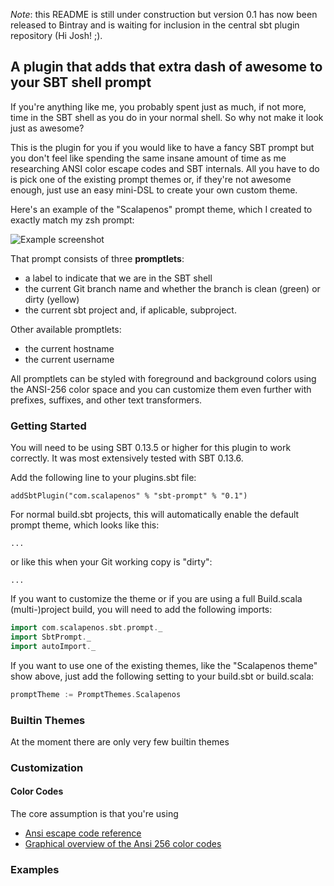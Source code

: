 *Note*: this README is still under construction but version 0.1 has now been released to Bintray and is waiting for inclusion in the central sbt plugin repository (Hi Josh! ;).

## A plugin that adds that extra dash of awesome to your SBT shell prompt
If you're anything like me, you probably spent just as much, if not more,
time in the SBT shell as you do in your normal shell. So why not make it
look just as awesome?

This is the plugin for you if you would like to have a fancy SBT prompt
but you don't feel like spending the same insane amount of time as me
researching ANSI color escape codes and SBT internals. All you have to do
is pick one of the existing prompt themes or, if they're not awesome enough,
just use an easy mini-DSL to create your own custom theme.

Here's an example of the "Scalapenos" prompt theme, which I created to
exactly match my zsh prompt:

![Example screenshot](https://dl.dropboxusercontent.com/u/282610/sbt-prompt-example-screenshot.png "Example Screenshot")

That prompt consists of three **promptlets**:

- a label to indicate that we are in the SBT shell
- the current Git branch name and whether the branch is clean (green) or dirty (yellow)
- the current sbt project and, if aplicable, subproject.

Other available promptlets:

- the current hostname
- the current username

All promptlets can be styled with foreground and background colors using
the ANSI-256 color space and you can customize them even further with prefixes,
suffixes, and other text transformers.


### Getting Started
You will need to be using SBT 0.13.5 or higher for this plugin to work correctly.
It was most extensively tested with SBT 0.13.6.

Add the following line to your plugins.sbt file:

    addSbtPlugin("com.scalapenos" % "sbt-prompt" % "0.1")

For normal build.sbt projects, this will automatically enable the
default prompt theme, which looks like this:

    ...

or like this when your Git working copy is "dirty":

    ...



If you want to customize the theme or if you are using a full Build.scala
(multi-)project build, you will need to add the following imports:

```scala
import com.scalapenos.sbt.prompt._
import SbtPrompt._
import autoImport._
```

If you want to use one of the existing themes, like the "Scalapenos theme"
show above, just add the following setting to your build.sbt or build.scala:

```scala
promptTheme := PromptThemes.Scalapenos
```

### Builtin Themes
At the moment there are only very few builtin themes




### Customization



#### Color Codes
The core assumption is that you're using

- [Ansi escape code reference](http://misc.flogisoft.com/bash/tip_colors_and_formatting)
- [Graphical overview of the Ansi 256 color codes](http://www.calmar.ws/vim/color-output.png)


### Examples



